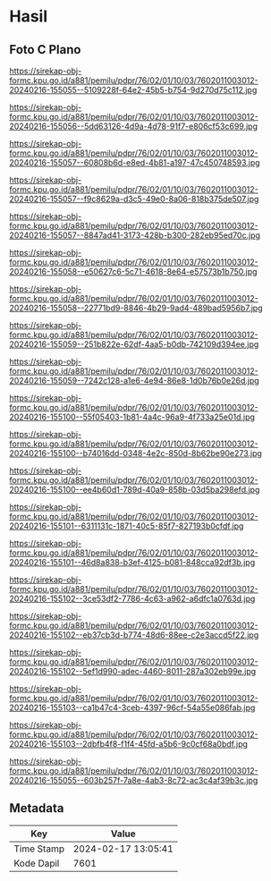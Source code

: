 # Hasil

## Foto C Plano

https://sirekap-obj-formc.kpu.go.id/a881/pemilu/pdpr/76/02/01/10/03/7602011003012-20240216-155055--5109228f-64e2-45b5-b754-9d270d75c112.jpg

https://sirekap-obj-formc.kpu.go.id/a881/pemilu/pdpr/76/02/01/10/03/7602011003012-20240216-155056--5dd63126-4d9a-4d78-91f7-e806cf53c699.jpg

https://sirekap-obj-formc.kpu.go.id/a881/pemilu/pdpr/76/02/01/10/03/7602011003012-20240216-155057--60808b6d-e8ed-4b81-a197-47c450748593.jpg

https://sirekap-obj-formc.kpu.go.id/a881/pemilu/pdpr/76/02/01/10/03/7602011003012-20240216-155057--f9c8629a-d3c5-49e0-8a06-818b375de507.jpg

https://sirekap-obj-formc.kpu.go.id/a881/pemilu/pdpr/76/02/01/10/03/7602011003012-20240216-155057--8847ad41-3173-428b-b300-282eb95ed70c.jpg

https://sirekap-obj-formc.kpu.go.id/a881/pemilu/pdpr/76/02/01/10/03/7602011003012-20240216-155058--e50627c6-5c71-4618-8e64-e57573b1b750.jpg

https://sirekap-obj-formc.kpu.go.id/a881/pemilu/pdpr/76/02/01/10/03/7602011003012-20240216-155058--22771bd9-8846-4b29-9ad4-489bad5956b7.jpg

https://sirekap-obj-formc.kpu.go.id/a881/pemilu/pdpr/76/02/01/10/03/7602011003012-20240216-155059--251b822e-62df-4aa5-b0db-742109d394ee.jpg

https://sirekap-obj-formc.kpu.go.id/a881/pemilu/pdpr/76/02/01/10/03/7602011003012-20240216-155059--7242c128-a1e6-4e94-86e8-1d0b76b0e26d.jpg

https://sirekap-obj-formc.kpu.go.id/a881/pemilu/pdpr/76/02/01/10/03/7602011003012-20240216-155100--55f05403-1b81-4a4c-96a9-4f733a25e01d.jpg

https://sirekap-obj-formc.kpu.go.id/a881/pemilu/pdpr/76/02/01/10/03/7602011003012-20240216-155100--b74016dd-0348-4e2c-850d-8b62be90e273.jpg

https://sirekap-obj-formc.kpu.go.id/a881/pemilu/pdpr/76/02/01/10/03/7602011003012-20240216-155100--ee4b60d1-789d-40a9-858b-03d5ba298efd.jpg

https://sirekap-obj-formc.kpu.go.id/a881/pemilu/pdpr/76/02/01/10/03/7602011003012-20240216-155101--6311131c-1871-40c5-85f7-827193b0cfdf.jpg

https://sirekap-obj-formc.kpu.go.id/a881/pemilu/pdpr/76/02/01/10/03/7602011003012-20240216-155101--46d8a838-b3ef-4125-b081-848cca92df3b.jpg

https://sirekap-obj-formc.kpu.go.id/a881/pemilu/pdpr/76/02/01/10/03/7602011003012-20240216-155102--3ce53df2-7786-4c63-a962-a6dfc1a0763d.jpg

https://sirekap-obj-formc.kpu.go.id/a881/pemilu/pdpr/76/02/01/10/03/7602011003012-20240216-155102--eb37cb3d-b774-48d6-88ee-c2e3accd5f22.jpg

https://sirekap-obj-formc.kpu.go.id/a881/pemilu/pdpr/76/02/01/10/03/7602011003012-20240216-155102--5ef1d990-adec-4460-8011-287a302eb99e.jpg

https://sirekap-obj-formc.kpu.go.id/a881/pemilu/pdpr/76/02/01/10/03/7602011003012-20240216-155103--ca1b47c4-3ceb-4397-96cf-54a55e086fab.jpg

https://sirekap-obj-formc.kpu.go.id/a881/pemilu/pdpr/76/02/01/10/03/7602011003012-20240216-155103--2dbfb4f8-f1f4-45fd-a5b6-9c0cf68a0bdf.jpg

https://sirekap-obj-formc.kpu.go.id/a881/pemilu/pdpr/76/02/01/10/03/7602011003012-20240216-155055--603b257f-7a8e-4ab3-8c72-ac3c4af39b3c.jpg


## Metadata

| Key        | Value               |
| ---------- | ------------------- |
| Time Stamp | 2024-02-17 13:05:41 |
| Kode Dapil | 7601                |



